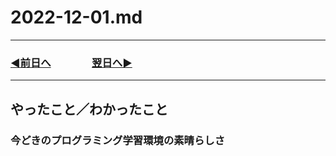 # 2022-12-01.md

---
### [◀️前日へ](https://github.com/yuasys/chatty-journal/blob/main/2022/11/2022-11-30.md)&emsp;&emsp;&emsp;&emsp;[翌日へ▶️](https://github.com/yuasys/chatty-journal/blob/main/2022/12/2022-12-02.md)
---

## やったこと／わかったこと

### 今どきのプログラミング学習環境の素晴らしさ
